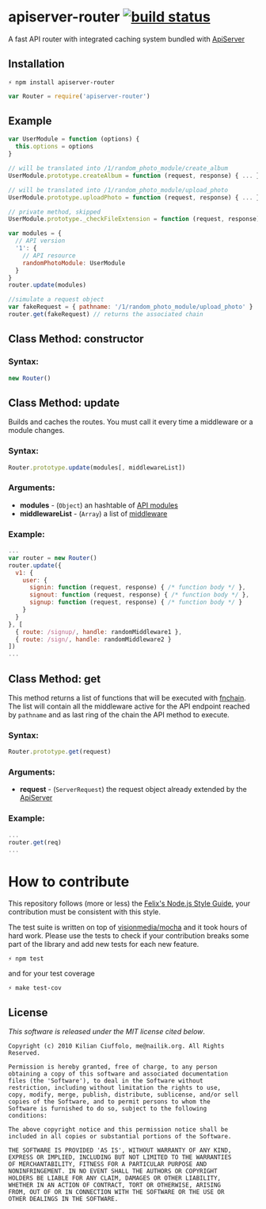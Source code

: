 # apiserver-router [![build status](https://secure.travis-ci.org/kilianc/node-apiserver-router.png?branch=master)](http://travis-ci.org/kilianc/node-apiserver-router)

A fast API router with integrated caching system bundled with [ApiServer](https://github.com/kilianc/node-apiserver)

## Installation

    ⚡ npm install apiserver-router

```javascript
var Router = require('apiserver-router')
```

## Example

```javascript
var UserModule = function (options) {
  this.options = options
}

// will be translated into /1/random_photo_module/create_album
UserModule.prototype.createAlbum = function (request, response) { ... }

// will be translated into /1/random_photo_module/upload_photo
UserModule.prototype.uploadPhoto = function (request, response) { ... }

// private method, skipped
UserModule.prototype._checkFileExtension = function (request, response) { ... }

```

```javascript
var modules = {
  // API version
  '1': {
    // API resource
    randomPhotoModule: UserModule
  }
}
router.update(modules)

//simulate a request object
var fakeRequest = { pathname: '/1/random_photo_module/upload_photo' }
router.get(fakeRequest) // returns the associated chain
```

## Class Method: constructor

### Syntax:

```javascript
new Router()
```

## Class Method: update

Builds and caches the routes. You must call it every time a middleware or a module changes.

### Syntax:

```javascript
Router.prototype.update(modules[, middlewareList])
```

### Arguments:

* __modules__ - (`Object`) an hashtable of [API modules](https://github.com/kilianc/node-apiserver/tree/master#modules)
* __middlewareList__ - (`Array`) a list of [middleware](https://github.com/kilianc/node-apiserver/tree/master#middleware)

### Example:

```javascript
...
var router = new Router()
router.update({
  v1: {
    user: {
      signin: function (request, response) { /* function body */ },
      signout: function (request, response) { /* function body */ },
      signup: function (request, response) { /* function body */ }
    }
  }
}, [
  { route: /signup/, handle: randomMiddleware1 },
  { route: /sign/, handle: randomMiddleware2 }
])
...
```

## Class Method: get

This method returns a list of functions that will be executed with [fnchain](https://github.com/kilianc/node-fnchain). The list will contain all the middleware active for the API endpoint reached by `pathname` and as last ring of the chain the API method to execute.

### Syntax:

```javascript
Router.prototype.get(request)
```

### Arguments:

* __request__ - (`ServerRequest`) the request object already extended by the [ApiServer](https://github.com/kilianc/node-apiserver)

### Example:

```javascript
...
router.get(req)
...
```

# How to contribute

This repository follows (more or less) the [Felix's Node.js Style Guide](http://nodeguide.com/style.html), your contribution must be consistent with this style.

The test suite is written on top of [visionmedia/mocha](http://visionmedia.github.com/mocha/) and it took hours of hard work. Please use the tests to check if your contribution breaks some part of the library and add new tests for each new feature.

    ⚡ npm test

and for your test coverage

    ⚡ make test-cov

## License

_This software is released under the MIT license cited below_.

    Copyright (c) 2010 Kilian Ciuffolo, me@nailik.org. All Rights Reserved.

    Permission is hereby granted, free of charge, to any person
    obtaining a copy of this software and associated documentation
    files (the 'Software'), to deal in the Software without
    restriction, including without limitation the rights to use,
    copy, modify, merge, publish, distribute, sublicense, and/or sell
    copies of the Software, and to permit persons to whom the
    Software is furnished to do so, subject to the following
    conditions:
    
    The above copyright notice and this permission notice shall be
    included in all copies or substantial portions of the Software.
    
    THE SOFTWARE IS PROVIDED 'AS IS', WITHOUT WARRANTY OF ANY KIND,
    EXPRESS OR IMPLIED, INCLUDING BUT NOT LIMITED TO THE WARRANTIES
    OF MERCHANTABILITY, FITNESS FOR A PARTICULAR PURPOSE AND
    NONINFRINGEMENT. IN NO EVENT SHALL THE AUTHORS OR COPYRIGHT
    HOLDERS BE LIABLE FOR ANY CLAIM, DAMAGES OR OTHER LIABILITY,
    WHETHER IN AN ACTION OF CONTRACT, TORT OR OTHERWISE, ARISING
    FROM, OUT OF OR IN CONNECTION WITH THE SOFTWARE OR THE USE OR
    OTHER DEALINGS IN THE SOFTWARE.
